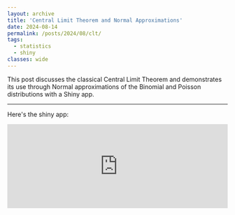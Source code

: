 ```yaml
---
layout: archive
title: 'Central Limit Theorem and Normal Approximations'
date: 2024-08-14
permalink: /posts/2024/08/clt/
tags:
  - statistics
  - shiny
classes: wide
---
```


This post discusses the classical Central Limit Theorem and demonstrates its use through Normal approximations of the Binomial and Poisson distributions with a Shiny app.

------------------------------------------------------------------------

Here's the shiny app:

<embed src="https://taylor-grimm.shinyapps.io/clt_shiny/" style="width:100%; height: 20vw;">
